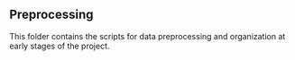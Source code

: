 
## Preprocessing

This folder contains the scripts for data preprocessing and organization at early stages of the project.
